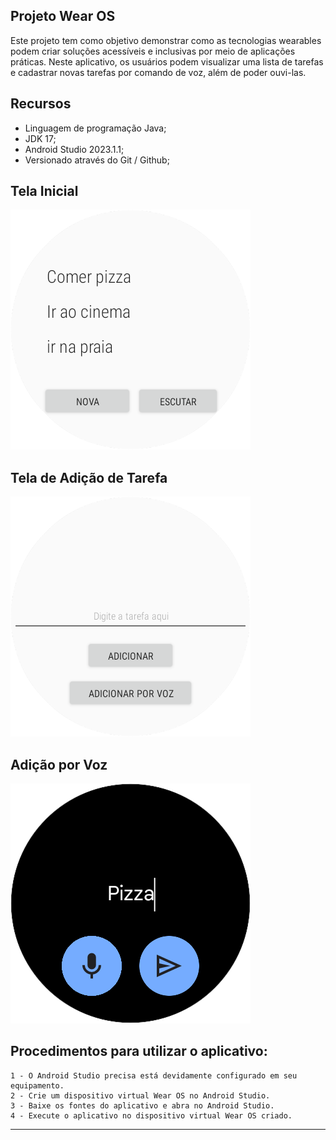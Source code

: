 ## Projeto Wear OS

Este projeto tem como objetivo demonstrar como as tecnologias wearables podem criar soluções acessíveis e inclusivas por meio de aplicações práticas. Neste aplicativo, os usuários podem visualizar uma lista de tarefas e cadastrar novas tarefas por comando de voz, além de poder ouvi-las.

## Recursos

- Linguagem de programação Java; 
- JDK 17;
- Android Studio 2023.1.1;
- Versionado através do Git / Github; 


## Tela Inicial

![image](tela_listagem.png)


## Tela de Adição de Tarefa

![image](tela_adicionar.png)


## Adição por Voz

![image](tela_microfone.png)



##  Procedimentos para utilizar o aplicativo:

```
1 - O Android Studio precisa está devidamente configurado em seu equipamento.
2 - Crie um dispositivo virtual Wear OS no Android Studio.
3 - Baixe os fontes do aplicativo e abra no Android Studio.
4 - Execute o aplicativo no dispositivo virtual Wear OS criado.
```
<hr>
